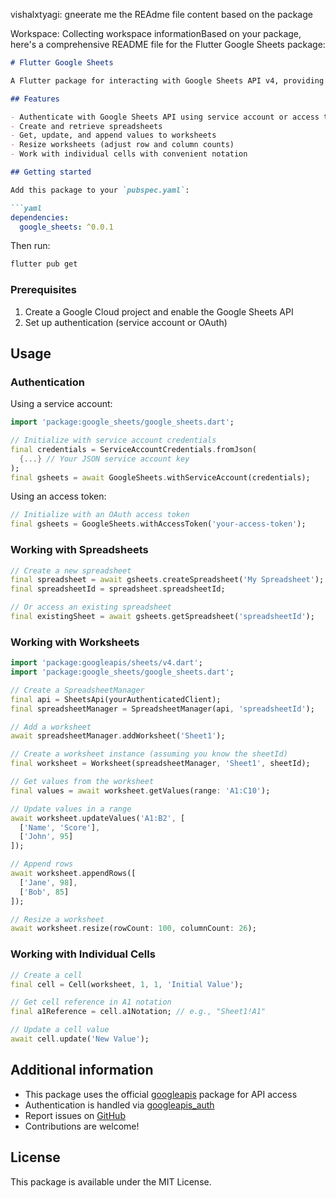 vishalxtyagi: gneerate me the REAdme file content based on the package

Workspace: Collecting workspace informationBased on your package, here's a comprehensive README file for the Flutter Google Sheets package:

```markdown
# Flutter Google Sheets

A Flutter package for interacting with Google Sheets API v4, providing a simple interface to read, write, and manipulate Google Spreadsheets.

## Features

- Authenticate with Google Sheets API using service account or access token
- Create and retrieve spreadsheets
- Get, update, and append values to worksheets
- Resize worksheets (adjust row and column counts)
- Work with individual cells with convenient notation

## Getting started

Add this package to your `pubspec.yaml`:

```yaml
dependencies:
  google_sheets: ^0.0.1
```

Then run:

```bash
flutter pub get
```

### Prerequisites

1. Create a Google Cloud project and enable the Google Sheets API
2. Set up authentication (service account or OAuth)

## Usage

### Authentication

Using a service account:

```dart
import 'package:google_sheets/google_sheets.dart';

// Initialize with service account credentials
final credentials = ServiceAccountCredentials.fromJson(
  {...} // Your JSON service account key
);
final gsheets = await GoogleSheets.withServiceAccount(credentials);
```

Using an access token:

```dart
// Initialize with an OAuth access token
final gsheets = GoogleSheets.withAccessToken('your-access-token');
```

### Working with Spreadsheets

```dart
// Create a new spreadsheet
final spreadsheet = await gsheets.createSpreadsheet('My Spreadsheet');
final spreadsheetId = spreadsheet.spreadsheetId;

// Or access an existing spreadsheet
final existingSheet = await gsheets.getSpreadsheet('spreadsheetId');
```

### Working with Worksheets

```dart
import 'package:googleapis/sheets/v4.dart';
import 'package:google_sheets/google_sheets.dart';

// Create a SpreadsheetManager
final api = SheetsApi(yourAuthenticatedClient);
final spreadsheetManager = SpreadsheetManager(api, 'spreadsheetId');

// Add a worksheet
await spreadsheetManager.addWorksheet('Sheet1');

// Create a worksheet instance (assuming you know the sheetId)
final worksheet = Worksheet(spreadsheetManager, 'Sheet1', sheetId);

// Get values from the worksheet
final values = await worksheet.getValues(range: 'A1:C10');

// Update values in a range
await worksheet.updateValues('A1:B2', [
  ['Name', 'Score'],
  ['John', 95]
]);

// Append rows
await worksheet.appendRows([
  ['Jane', 98],
  ['Bob', 85]
]);

// Resize a worksheet
await worksheet.resize(rowCount: 100, columnCount: 26);
```

### Working with Individual Cells

```dart
// Create a cell
final cell = Cell(worksheet, 1, 1, 'Initial Value');

// Get cell reference in A1 notation
final a1Reference = cell.a1Notation; // e.g., "Sheet1!A1"

// Update a cell value
await cell.update('New Value');
```

## Additional information

- This package uses the official [googleapis](https://pub.dev/packages/googleapis) package for API access
- Authentication is handled via [googleapis_auth](https://pub.dev/packages/googleapis_auth)
- Report issues on [GitHub](https://github.com/your-username/flutter_google_sheets/issues)
- Contributions are welcome!

## License

This package is available under the MIT License.
